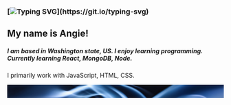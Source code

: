 ### [![Typing SVG](https://readme-typing-svg.demolab.com?font=Fira+Code&duration=6000&pause=1000&random=false&width=600&lines=Hi+there!)](https://git.io/typing-svg)

## My name is Angie!

##### I am based in Washington state, US. I enjoy learning programming. Currently learning React, MongoDB, Node.
I primarily work with JavaScript, HTML, CSS.

![The_line](AM.jpg)
<!--
**Angiedoescoding/Angiedoescoding** is a ✨ _special_ ✨ repository because its `README.md` (this file) appears on your GitHub profile.

Here are some ideas to get you started:

- 🔭 I’m currently working on ...
- 🌱 I’m currently learning ...
- 👯 I’m looking to collaborate on ...
- 🤔 I’m looking for help with ...
- 💬 Ask me about ...
- 📫 How to reach me: ...
- 😄 Pronouns: ...
- ⚡ Fun fact: ...
-->
